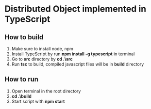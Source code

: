 # Distributed Object implemented in TypeScript

## How to build

 1. Make sure to install node, npm
 2. Install TypeScript by run **npm install -g typescript** in terminal
 3. Go to **src** directory by **cd .\src**
 4. Run **tsc** to build, compiled javascript files will be in **build** directory

## How to run
 1. Open terminal in the root directory
 2. **cd .\build**
 3. Start script with **npm start**